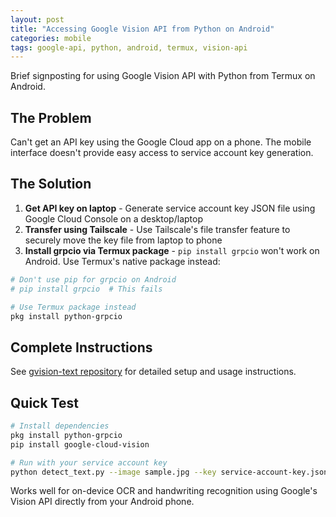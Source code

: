 ```yaml
---
layout: post
title: "Accessing Google Vision API from Python on Android"
categories: mobile
tags: google-api, python, android, termux, vision-api
---
```


Brief signposting for using Google Vision API with Python from Termux on Android.

## The Problem

Can't get an API key using the Google Cloud app on a phone. The mobile interface doesn't provide easy access to service account key generation.

## The Solution

1. **Get API key on laptop** - Generate service account key JSON file using Google Cloud Console on a desktop/laptop
2. **Transfer using Tailscale** - Use Tailscale's file transfer feature to securely move the key file from laptop to phone
3. **Install grpcio via Termux package** - `pip install grpcio` won't work on Android. Use Termux's native package instead:

```bash
# Don't use pip for grpcio on Android
# pip install grpcio  # This fails

# Use Termux package instead
pkg install python-grpcio
```

## Complete Instructions

See [gvision-text repository](https://github.com/davegoopot/gvision-text) for detailed setup and usage instructions.

## Quick Test

```bash
# Install dependencies
pkg install python-grpcio
pip install google-cloud-vision

# Run with your service account key
python detect_text.py --image sample.jpg --key service-account-key.json
```

Works well for on-device OCR and handwriting recognition using Google's Vision API directly from your Android phone.

